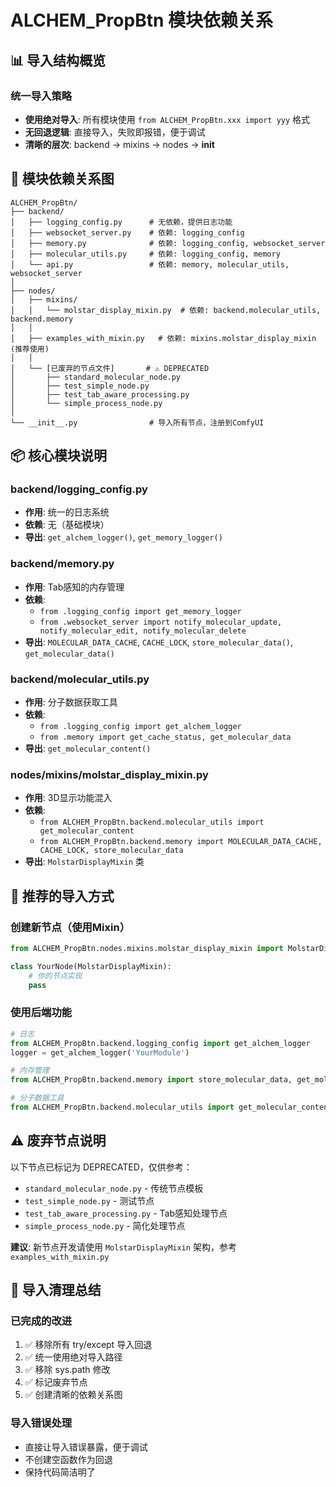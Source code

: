 # ALCHEM_PropBtn 模块依赖关系

## 📊 导入结构概览

### 统一导入策略
- **使用绝对导入**: 所有模块使用 `from ALCHEM_PropBtn.xxx import yyy` 格式
- **无回退逻辑**: 直接导入，失败即报错，便于调试
- **清晰的层次**: backend → mixins → nodes → __init__

## 🔄 模块依赖关系图

```
ALCHEM_PropBtn/
├── backend/
│   ├── logging_config.py      # 无依赖，提供日志功能
│   ├── websocket_server.py    # 依赖: logging_config
│   ├── memory.py              # 依赖: logging_config, websocket_server
│   ├── molecular_utils.py     # 依赖: logging_config, memory
│   └── api.py                 # 依赖: memory, molecular_utils, websocket_server
│
├── nodes/
│   ├── mixins/
│   │   └── molstar_display_mixin.py  # 依赖: backend.molecular_utils, backend.memory
│   │
│   ├── examples_with_mixin.py   # 依赖: mixins.molstar_display_mixin (推荐使用)
│   │
│   └── [已废弃的节点文件]       # ⚠️ DEPRECATED
│       ├── standard_molecular_node.py
│       ├── test_simple_node.py
│       ├── test_tab_aware_processing.py
│       └── simple_process_node.py
│
└── __init__.py                # 导入所有节点，注册到ComfyUI

```

## 📦 核心模块说明

### backend/logging_config.py
- **作用**: 统一的日志系统
- **依赖**: 无（基础模块）
- **导出**: `get_alchem_logger()`, `get_memory_logger()`

### backend/memory.py
- **作用**: Tab感知的内存管理
- **依赖**: 
  - `from .logging_config import get_memory_logger`
  - `from .websocket_server import notify_molecular_update, notify_molecular_edit, notify_molecular_delete`
- **导出**: `MOLECULAR_DATA_CACHE`, `CACHE_LOCK`, `store_molecular_data()`, `get_molecular_data()`

### backend/molecular_utils.py
- **作用**: 分子数据获取工具
- **依赖**:
  - `from .logging_config import get_alchem_logger`
  - `from .memory import get_cache_status, get_molecular_data`
- **导出**: `get_molecular_content()`

### nodes/mixins/molstar_display_mixin.py
- **作用**: 3D显示功能混入
- **依赖**:
  - `from ALCHEM_PropBtn.backend.molecular_utils import get_molecular_content`
  - `from ALCHEM_PropBtn.backend.memory import MOLECULAR_DATA_CACHE, CACHE_LOCK, store_molecular_data`
- **导出**: `MolstarDisplayMixin` 类

## 🚀 推荐的导入方式

### 创建新节点（使用Mixin）
```python
from ALCHEM_PropBtn.nodes.mixins.molstar_display_mixin import MolstarDisplayMixin

class YourNode(MolstarDisplayMixin):
    # 你的节点实现
    pass
```

### 使用后端功能
```python
# 日志
from ALCHEM_PropBtn.backend.logging_config import get_alchem_logger
logger = get_alchem_logger('YourModule')

# 内存管理
from ALCHEM_PropBtn.backend.memory import store_molecular_data, get_molecular_data

# 分子数据工具
from ALCHEM_PropBtn.backend.molecular_utils import get_molecular_content
```

## ⚠️ 废弃节点说明

以下节点已标记为 DEPRECATED，仅供参考：
- `standard_molecular_node.py` - 传统节点模板
- `test_simple_node.py` - 测试节点
- `test_tab_aware_processing.py` - Tab感知处理节点
- `simple_process_node.py` - 简化处理节点

**建议**: 新节点开发请使用 `MolstarDisplayMixin` 架构，参考 `examples_with_mixin.py`

## 📝 导入清理总结

### 已完成的改进
1. ✅ 移除所有 try/except 导入回退
2. ✅ 统一使用绝对导入路径
3. ✅ 移除 sys.path 修改
4. ✅ 标记废弃节点
5. ✅ 创建清晰的依赖关系图

### 导入错误处理
- 直接让导入错误暴露，便于调试
- 不创建空函数作为回退
- 保持代码简洁明了